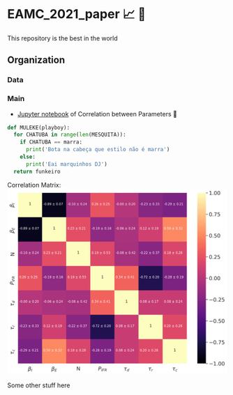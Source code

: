 # EAMC_2021_paper :chart_with_upwards_trend: :page_facing_up:

This repository is the best in the world

## Organization

### Data



### Main

* [Jupyter notebook](https://github.com/gustavolibotte/LNCC-COVID-19-prediction/blob/master/EAMC_2021_paper/main/Correlation_Param.ipynb) of Correlation between Parameters :notebook:

```python
def MULEKE(playboy):
  for CHATUBA in range(len(MESQUITA)):
    if CHATUBA == marra:
      print('Bota na cabeça que estilo não é marra')
    else:
      print('Eai marquinhos DJ')
  return funkeiro
```

Correlation Matrix: 
![alt text][logo]

[logo]: https://github.com/gustavolibotte/LNCC-COVID-19-prediction/blob/master/EAMC_2021_paper/main/Correl_Params.png "Correlation Matrix"

Some other stuff here
